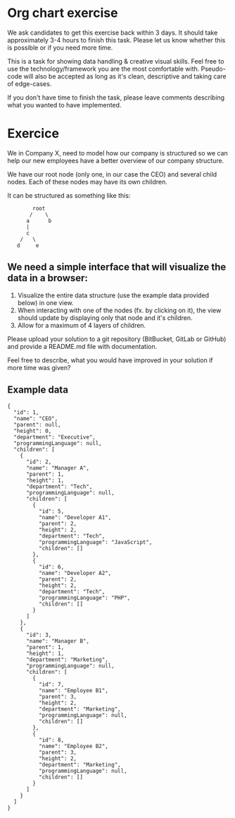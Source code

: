 Org chart exercise
====

We ask candidates to get this exercise back within 3 days.
It should take approximately 3-4 hours to finish this task. Please let us know whether this is possible or if you need
more time.

This is a task for showing data handling & creative visual skills.
Feel free to use the technology/framework you are the most comfortable with. Pseudo-code will also be accepted as long
as it's clean, descriptive and taking care of edge-cases.

If you don't have time to finish the task, please leave comments describing what you wanted to have implemented.

# Exercice

We in Company X, need to model how our company is structured so we can help our new employees have a better overview of our
company structure.

We have our root node (only one, in our case the CEO) and several child nodes.
Each of these nodes may have its own children.

It can be structured as something like this:
```
        root
       /    \
      a      b
      |
      c
    / 	\
   d     e
```

## We need a simple interface that will visualize the data in a browser:

1. Visualize the entire data structure (use the example data provided below) in one view.
2. When interacting with one of the nodes (fx. by clicking on it), the view should update by displaying only that node and it's children.
2. Allow for a maximum of 4 layers of children.

Please upload your solution to a git repository (BitBucket, GitLab or GitHub) and provide a README.md file with
documentation.

Feel free to describe, what you would have improved in your solution if more time was given?

## Example data

```
{
  "id": 1,
  "name": "CEO",
  "parent": null,
  "height": 0,
  "department": "Executive",
  "programmingLanguage": null,
  "children": [
    {
      "id": 2,
      "name": "Manager A",
      "parent": 1,
      "height": 1,
      "department": "Tech",
      "programmingLanguage": null,
      "children": [
        {
          "id": 5,
          "name": "Developer A1",
          "parent": 2,
          "height": 2,
          "department": "Tech",
          "programmingLanguage": "JavaScript",
          "children": []
        },
        {
          "id": 6,
          "name": "Developer A2",
          "parent": 2,
          "height": 2,
          "department": "Tech",
          "programmingLanguage": "PHP",
          "children": []
        }
      ]
    },
    {
      "id": 3,
      "name": "Manager B",
      "parent": 1,
      "height": 1,
      "department": "Marketing",
      "programmingLanguage": null,
      "children": [
        {
          "id": 7,
          "name": "Employee B1",
          "parent": 3,
          "height": 2,
          "department": "Marketing",
          "programmingLanguage": null,
          "children": []
        },
        {
          "id": 8,
          "name": "Employee B2",
          "parent": 3,
          "height": 2,
          "department": "Marketing",
          "programmingLanguage": null,
          "children": []
        }
      ]
    }
  ]
}